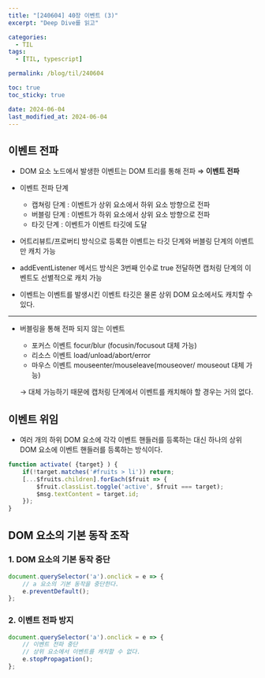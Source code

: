 ```yaml
---
title: "[240604] 40장 이벤트 (3)"
excerpt: "Deep Dive를 읽고"

categories:
  - TIL
tags:
  - [TIL, typescript]

permalink: /blog/til/240604

toc: true
toc_sticky: true

date: 2024-06-04
last_modified_at: 2024-06-04
---
```

## 이벤트 전파

- DOM 요소 노드에서 발생한 이벤트는 DOM 트리를 통해 전파 ⇒ **이벤트 전파**
- 이벤트 전파 단계
    - 캡쳐링 단계 : 이벤트가 상위 요소에서 하위 요소 방향으로 전파
    - 버블링 단계 : 이벤트가 하위 요소에서 상위 요소 방향으로 전파
    - 타깃 단계 : 이벤트가 이벤트 타깃에 도달

- 어트리뷰트/프로버티 방식으로 등록한 이벤트는 타깃 단계와 버블링 단계의 이벤트만 캐치 가능
- addEventListener 메서드 방식은 3번째 인수로 true 전달하면 캡처링 단계의 이벤트도 선별적으로 캐치 가능

- 이벤트는 이벤트를 발생시킨 이벤트 타깃은 물론 상위 DOM 요소에서도 캐치할 수 있다.

---

- 버블링을 통해 전파 되지 않는 이벤트
    - 포커스 이벤트 focur/blur (focusin/focusout 대체 가능)
    - 리소스 이벤트 load/unload/abort/error
    - 마우스 이벤트 mouseenter/mouseleave(mouseover/ mouseout 대체 가능)
    
    → 대체 가능하기 때문에 캡처링 단계에서 이벤트를 캐치해야 할 경우는 거의 없다.
    

## 이벤트 위임

- 여러 개의 하위 DOM 요소에 각각 이벤트 핸들러를 등록하는 대신 하나의 상위 DOM 요소에 이벤트 핸들러를 등록하는 방식이다.

```jsx
function activate( {target} ) {
	if(!target.matches('#fruits > li')) return;
	[...$fruits.children].forEach($fruit => {
		$fruit.classList.toggle('active', $fruit === target);
		$msg.textContent = target.id;
	});
}
```

## DOM 요소의 기본 동작 조작

### 1. DOM 요소의 기본 동작 중단

```jsx
document.querySelector('a').onclick = e => {
	// a 요소의 기본 동작을 중단한다. 
	e.preventDefault();
}; 
```

### 2. 이벤트 전파 방지

```jsx
document.querySelector('a').onclick = e => {
	// 이벤트 전파 중단 
	// 상위 요소에서 이벤트를 캐치할 수 없다. 
	e.stopPropagation();
}; 
```
